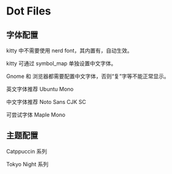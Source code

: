 # Dot Files

## 字体配置

kitty 中不需要使用 nerd font，其内置有，自动生效。

kitty 可通过 symbol_map 单独设置中文字体。

Gnome 和 浏览器都需要配置中文字体，否则“复”字等不能正常显示。

英文字体推荐 Ubuntu Mono

中文字体推荐 Noto Sans CJK SC

可尝试字体 Maple Mono

## 主题配置

Catppuccin 系列

Tokyo Night 系列
